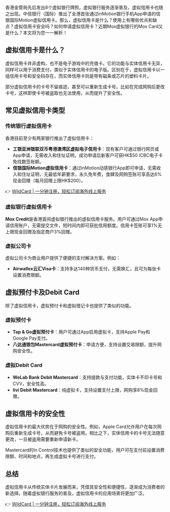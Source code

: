 香港金管局先后发出8个虚拟银行牌照，虚拟银行服务逐渐普及，虚拟信用卡也随之出现。中信银行（国际）推出了全港首张通过inMotion银行手机App申请的信银国际Motion虚拟信用卡。那么，虚拟信用卡是什么？使用上有哪些优点和缺点？虚拟信用卡安全吗？如何申请虚拟信用卡？近期Mox虚拟银行的Mox Card又是什么？本文将为您一一解析！

## 虚拟信用卡是什么？

虚拟信用卡并非虚构，也不是电子游戏中的充值卡。它的功能与实体信用卡无异，同样可以用于消费支付，类似于实体信用卡的电子版。区别在于，虚拟信用卡以一组信用卡号和安全码存在，而实体信用卡则是带有磁条或芯片的塑料卡片。

部分虚拟信用卡的卡号不留痕迹，甚至可以重新生成卡号。比如在完成网购后更改卡号，这样即使卡号被盗取也无法使用，从而提升了安全性。

## 常见虚拟信用卡类型

### 传统银行虚拟信用卡

香港目前至少有两家银行推出了虚拟信用卡：

- **工银亚洲银联双币粤港澳湾区虚拟电子信用卡**：现有客户可通过银行网页或App申请，无需收入和住址证明，成功申请后新客户可获HK$50 ICBC电子卡免找数签账额。
- **信银国际Motion虚拟信用卡**：通过inMotion动感银行App即可申请，无需收入和住址证明，无最低年薪要求，永久免年费，食肆及网购签账可享高达6%现金回赠（每月回赠上限HK$200）。

👉 [WildCard | 一分钟注册，轻松订阅海外线上服务](https://bit.ly/bewildcard)

### 虚拟银行虚拟信用卡

**Mox Credit**是香港首间虚拟银行推出的虚拟信用卡服务。用户可通过Mox App申请信用账户，无需提交文件，短时间内即可获批信用额度。信用卡签账可享1%无上限现金回赠及指定商户3%回赠。

### 虚拟公司卡

虚拟公司卡为商业用户提供了便捷的支付解决方案。例如：

- **Airwallex云汇Visa卡**：支持多达140种货币支付，无需换汇，且可为每张卡设置消费限额。

## 虚拟预付卡及Debit Card

除了虚拟信用卡，虚拟预付卡和虚拟借记卡也提供了类似的功能。

### 虚拟预付卡

- **Tap & Go虚拟预付卡**：用户可通过App启用虚拟卡，支持Apple Pay和Google Pay支付。
- **八达通银包Mastercard虚拟预付卡**：申请方便，支持设置交易限额，提升网购安全性。

### 虚拟Debit Card

- **WeLab Bank Debit Mastercard**：支持提款与支付功能，实体卡不印卡号和CVV，安全性高。
- **livi Debit Mastercard**：纯虚拟卡，支持设置支付上限，网购享8%现金回赠。

## 虚拟信用卡的安全性

虚拟信用卡的最大优势在于网购的安全性。例如，Apple Card允许用户在每次网购后重新生成卡号，从而避免卡号被盗用。相比之下，实体信用卡的卡号无法随意更改，一旦被盗用需要重新申请新卡。

Mastercard的In Control技术也提供了类似的安全功能，用户可在支付前设置消费限额、时间和地点，再生成虚拟卡号进行支付。

## 总结

虚拟信用卡从传统实体卡片发展而来，凭借其安全性和便捷性，逐渐成为消费者的新选择。随着虚拟银行服务的普及，虚拟信用卡的应用场景将更加广泛。

👉 [WildCard | 一分钟注册，轻松订阅海外线上服务](https://bit.ly/bewildcard)